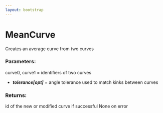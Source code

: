 ```yaml
---
layout: bootstrap
---
```


# MeanCurve

Creates an average curve from two curves
          

### Parameters:

curve0, curve1 = identifiers of two curves
- ***tolerance[opt]*** = angle tolerance used to match kinks between curves
        

### Returns:


id of the new or modified curve if successful
None on error
        


